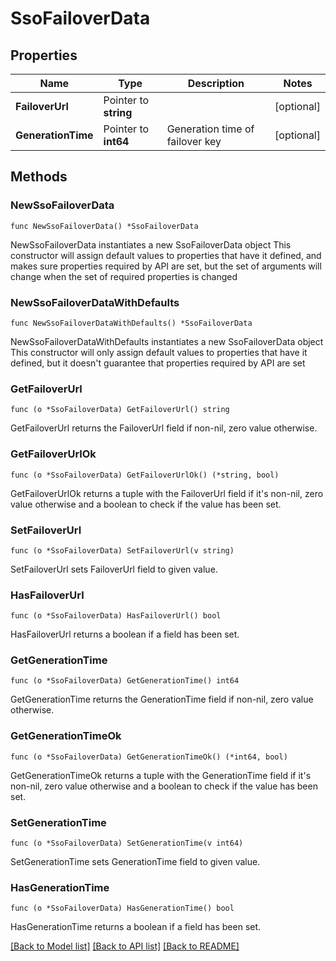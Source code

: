 # SsoFailoverData

## Properties

Name | Type | Description | Notes
------------ | ------------- | ------------- | -------------
**FailoverUrl** | Pointer to **string** |  | [optional] 
**GenerationTime** | Pointer to **int64** | Generation time of failover key | [optional] 

## Methods

### NewSsoFailoverData

`func NewSsoFailoverData() *SsoFailoverData`

NewSsoFailoverData instantiates a new SsoFailoverData object
This constructor will assign default values to properties that have it defined,
and makes sure properties required by API are set, but the set of arguments
will change when the set of required properties is changed

### NewSsoFailoverDataWithDefaults

`func NewSsoFailoverDataWithDefaults() *SsoFailoverData`

NewSsoFailoverDataWithDefaults instantiates a new SsoFailoverData object
This constructor will only assign default values to properties that have it defined,
but it doesn't guarantee that properties required by API are set

### GetFailoverUrl

`func (o *SsoFailoverData) GetFailoverUrl() string`

GetFailoverUrl returns the FailoverUrl field if non-nil, zero value otherwise.

### GetFailoverUrlOk

`func (o *SsoFailoverData) GetFailoverUrlOk() (*string, bool)`

GetFailoverUrlOk returns a tuple with the FailoverUrl field if it's non-nil, zero value otherwise
and a boolean to check if the value has been set.

### SetFailoverUrl

`func (o *SsoFailoverData) SetFailoverUrl(v string)`

SetFailoverUrl sets FailoverUrl field to given value.

### HasFailoverUrl

`func (o *SsoFailoverData) HasFailoverUrl() bool`

HasFailoverUrl returns a boolean if a field has been set.

### GetGenerationTime

`func (o *SsoFailoverData) GetGenerationTime() int64`

GetGenerationTime returns the GenerationTime field if non-nil, zero value otherwise.

### GetGenerationTimeOk

`func (o *SsoFailoverData) GetGenerationTimeOk() (*int64, bool)`

GetGenerationTimeOk returns a tuple with the GenerationTime field if it's non-nil, zero value otherwise
and a boolean to check if the value has been set.

### SetGenerationTime

`func (o *SsoFailoverData) SetGenerationTime(v int64)`

SetGenerationTime sets GenerationTime field to given value.

### HasGenerationTime

`func (o *SsoFailoverData) HasGenerationTime() bool`

HasGenerationTime returns a boolean if a field has been set.


[[Back to Model list]](../README.md#documentation-for-models) [[Back to API list]](../README.md#documentation-for-api-endpoints) [[Back to README]](../README.md)


